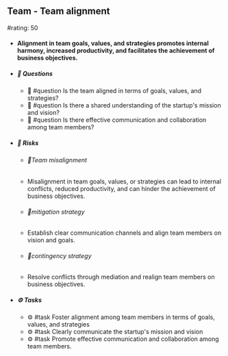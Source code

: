 ## Team - Team alignment
#rating: 50
- #### Alignment in team goals, values, and strategies promotes internal harmony, increased productivity, and facilitates the achievement of business objectives.
- ##### 💭 Questions
  - 💭 #question Is the team aligned in terms of goals, values, and strategies?
  - 💭 #question Is there a shared understanding of the startup's mission and vision?
  - 💭 #question Is there effective communication and collaboration among team members?
- ##### 🚨 Risks
  - ###### 🚨Team misalignment
  - Misalignment in team goals, values, or strategies can lead to internal conflicts, reduced productivity, and can hinder the achievement of business objectives.
  - ###### 🚨mitigation strategy
  - Establish clear communication channels and align team members on vision and goals.
  - ###### 🚨contingency strategy
  - Resolve conflicts through mediation and realign team members on business objectives.
- ##### ⚙️ Tasks
  - ⚙️ #task Foster alignment among team members in terms of goals, values, and strategies
  - ⚙️ #task  Clearly communicate the startup's mission and vision
  - ⚙️ #task  Promote effective communication and collaboration among team members.


